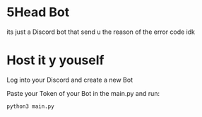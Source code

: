 # 5Head Bot

its just a Discord bot that send u the reason of the error code idk

# Host it y youself

Log into your Discord and create a new Bot 

Paste your Token of your Bot in the main.py and run:

`python3 main.py`